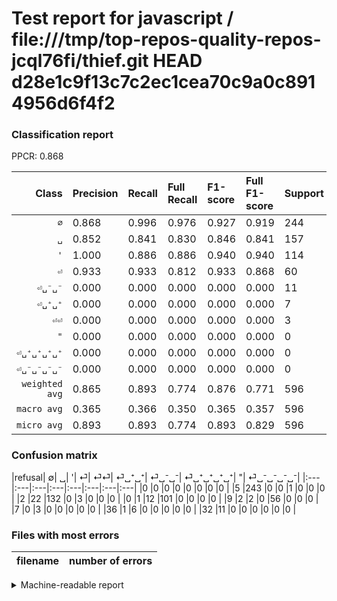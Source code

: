 # Test report for javascript / file:///tmp/top-repos-quality-repos-jcql76fi/thief.git HEAD d28e1c9f13c7c2ec1cea70c9a0c8914956d6f4f2

### Classification report

PPCR: 0.868

| Class | Precision | Recall | Full Recall | F1-score | Full F1-score | Support | Full Support | PPCR |
|------:|:----------|:-------|:------------|:---------|:---------|:--------|:-------------|:-----|
| `∅` | 0.868| 0.996| 0.976| 0.927| 0.919| 244| 249| 0.980 |
| `␣` | 0.852| 0.841| 0.830| 0.846| 0.841| 157| 159| 0.987 |
| `'` | 1.000| 0.886| 0.886| 0.940| 0.940| 114| 114| 1.000 |
| `⏎` | 0.933| 0.933| 0.812| 0.933| 0.868| 60| 69| 0.870 |
| `⏎␣⁻␣⁻` | 0.000| 0.000| 0.000| 0.000| 0.000| 11| 43| 0.256 |
| `⏎␣⁺␣⁺` | 0.000| 0.000| 0.000| 0.000| 0.000| 7| 43| 0.163 |
| `⏎⏎` | 0.000| 0.000| 0.000| 0.000| 0.000| 3| 10| 0.300 |
| `"` | 0.000| 0.000| 0.000| 0.000| 0.000| 0| 0| 0.000 |
| `⏎␣⁺␣⁺␣⁺␣⁺` | 0.000| 0.000| 0.000| 0.000| 0.000| 0| 0| 0.000 |
| `⏎␣⁻␣⁻␣⁻␣⁻` | 0.000| 0.000| 0.000| 0.000| 0.000| 0| 0| 0.000 |
| `weighted avg` | 0.865| 0.893| 0.774| 0.876| 0.771| 596| 687| 0.868 |
| `macro avg` | 0.365| 0.366| 0.350| 0.365| 0.357| 596| 687| 0.868 |
| `micro avg` | 0.893| 0.893| 0.774| 0.893| 0.829| 596| 687| 0.868 |

### Confusion matrix

|refusal|  ∅| ␣| '| ⏎| ⏎⏎| ⏎␣⁺␣⁺| ⏎␣⁻␣⁻| ⏎␣⁺␣⁺␣⁺␣⁺| "| ⏎␣⁻␣⁻␣⁻␣⁻| 
|:---|:---|:---|:---|:---|:---|:---|:---|
|0 |0 |0 |0 |0 |0 |0 |0 |
|5 |243 |0 |0 |1 |0 |0 |0 |
|2 |22 |132 |0 |3 |0 |0 |0 |
|0 |1 |12 |101 |0 |0 |0 |0 |
|9 |2 |2 |0 |56 |0 |0 |0 |
|7 |0 |3 |0 |0 |0 |0 |0 |
|36 |1 |6 |0 |0 |0 |0 |0 |
|32 |11 |0 |0 |0 |0 |0 |0 |

### Files with most errors

| filename | number of errors|
|:----:|:-----|

<details>
    <summary>Machine-readable report</summary>
```json
{
  "cl_report": {"\"": {"f1-score": 0.0, "precision": 0.0, "recall": 0.0, "support": 0}, "\u0027": {"f1-score": 0.9395348837209303, "precision": 1.0, "recall": 0.8859649122807017, "support": 114}, "macro avg": {"f1-score": 0.3646502979238644, "precision": 0.3652803379416283, "recall": 0.36559642161684885, "support": 596}, "micro avg": {"f1-score": 0.8926174496644297, "precision": 0.8926174496644296, "recall": 0.8926174496644296, "support": 596}, "weighted avg": {"f1-score": 0.8762726075533394, "precision": 0.8648663903751584, "recall": 0.8926174496644296, "support": 596}, "\u2205": {"f1-score": 0.9274809160305344, "precision": 0.8678571428571429, "recall": 0.9959016393442623, "support": 244}, "\u23ce": {"f1-score": 0.9333333333333333, "precision": 0.9333333333333333, "recall": 0.9333333333333333, "support": 60}, "\u23ce\u23ce": {"f1-score": 0.0, "precision": 0.0, "recall": 0.0, "support": 3}, "\u23ce\u2423\u207a\u2423\u207a": {"f1-score": 0.0, "precision": 0.0, "recall": 0.0, "support": 7}, "\u23ce\u2423\u207a\u2423\u207a\u2423\u207a\u2423\u207a": {"f1-score": 0.0, "precision": 0.0, "recall": 0.0, "support": 0}, "\u23ce\u2423\u207b\u2423\u207b": {"f1-score": 0.0, "precision": 0.0, "recall": 0.0, "support": 11}, "\u23ce\u2423\u207b\u2423\u207b\u2423\u207b\u2423\u207b": {"f1-score": 0.0, "precision": 0.0, "recall": 0.0, "support": 0}, "\u2423": {"f1-score": 0.8461538461538461, "precision": 0.8516129032258064, "recall": 0.8407643312101911, "support": 157}},
  "cl_report_full": {"\"": {"f1-score": 0.0, "precision": 0.0, "recall": 0.0, "support": 0}, "\u0027": {"f1-score": 0.9395348837209303, "precision": 1.0, "recall": 0.8859649122807017, "support": 114}, "macro avg": {"f1-score": 0.35672308249602824, "precision": 0.3652803379416283, "recall": 0.35036514088823667, "support": 687}, "micro avg": {"f1-score": 0.8293063133281372, "precision": 0.8926174496644296, "recall": 0.7743813682678311, "support": 687}, "weighted avg": {"f1-score": 0.7706774476512747, "precision": 0.7713287921169313, "recall": 0.7743813682678311, "support": 687}, "\u2205": {"f1-score": 0.9187145557655955, "precision": 0.8678571428571429, "recall": 0.9759036144578314, "support": 249}, "\u23ce": {"f1-score": 0.8682170542635659, "precision": 0.9333333333333333, "recall": 0.8115942028985508, "support": 69}, "\u23ce\u23ce": {"f1-score": 0.0, "precision": 0.0, "recall": 0.0, "support": 10}, "\u23ce\u2423\u207a\u2423\u207a": {"f1-score": 0.0, "precision": 0.0, "recall": 0.0, "support": 43}, "\u23ce\u2423\u207a\u2423\u207a\u2423\u207a\u2423\u207a": {"f1-score": 0.0, "precision": 0.0, "recall": 0.0, "support": 0}, "\u23ce\u2423\u207b\u2423\u207b": {"f1-score": 0.0, "precision": 0.0, "recall": 0.0, "support": 43}, "\u23ce\u2423\u207b\u2423\u207b\u2423\u207b\u2423\u207b": {"f1-score": 0.0, "precision": 0.0, "recall": 0.0, "support": 0}, "\u2423": {"f1-score": 0.8407643312101911, "precision": 0.8516129032258064, "recall": 0.8301886792452831, "support": 159}},
  "ppcr": 0.8675400291120815
}
```
</details>
